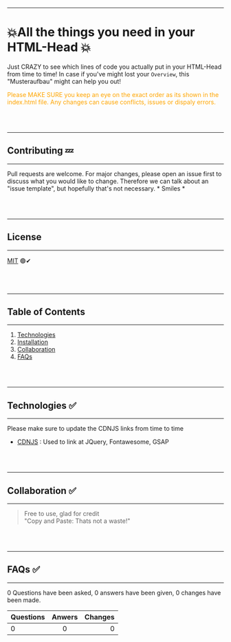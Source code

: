 ***
# 💥All the things you need in your HTML-Head 💥
Just CRAZY to see which lines of code you actually put in your HTML-Head from time to time! In case if you've might lost your ```Overview```, this "Musteraufbau" might can help you out!




<span style="color:orange"> Please MAKE SURE you keep an eye on the exact order as its shown in the index.html file. Any changes can cause conflicts, issues or dispaly errors.</span> 

<br />
<br />

***
## Contributing 💤
***
Pull requests are welcome. For major changes, please open an issue first to discuss what you would like to change.
Therefore we can talk about an "issue template", but hopefully that's not necessary. * Smiles *

<br />
<br />

***
## License
***
[MIT](https://choosealicense.com/licenses/mit/) 🟢✔

<br />
<br />

***
## Table of Contents
***
1. [Technologies](#technologies)
2. [Installation](#installation)
3. [Collaboration](#collaboration)
4. [FAQs](#faqs)

<br />
<br />

***
## Technologies ✅
***
 Please make sure to update the CDNJS links from time to time
* [CDNJS](https://cdnjs.com/) : Used to link at JQuery, Fontawesome, GSAP

<br />
<br />

***
## Collaboration ✅
***
> Free to use, glad for credit    
> "Copy and Paste: Thats not a waste!"

<br />
<br />

***
## FAQs ✅
***
0 Questions have been asked, 0 answers have been given, 0 changes have been made.

| Questions | Anwers | Changes |
|:--------------|:-------------:|--------------:|
| 0 | 0 | 0 |



